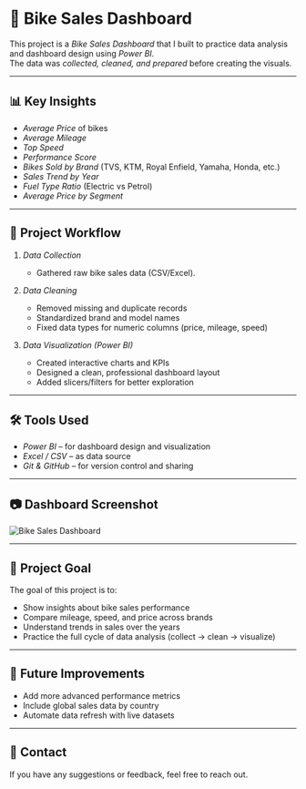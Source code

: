 # 🚴 Bike Sales Dashboard

This project is a *Bike Sales Dashboard* that I built to practice data analysis and dashboard design using *Power BI*.  
The data was *collected, cleaned, and prepared* before creating the visuals.

---

## 📊 Key Insights
- *Average Price* of bikes  
- *Average Mileage*  
- *Top Speed*  
- *Performance Score*  
- *Bikes Sold by Brand* (TVS, KTM, Royal Enfield, Yamaha, Honda, etc.)  
- *Sales Trend by Year*  
- *Fuel Type Ratio* (Electric vs Petrol)  
- *Average Price by Segment*  

---

## 📂 Project Workflow
1. *Data Collection*  
   - Gathered raw bike sales data (CSV/Excel).  

2. *Data Cleaning*  
   - Removed missing and duplicate records  
   - Standardized brand and model names  
   - Fixed data types for numeric columns (price, mileage, speed)  

3. *Data Visualization (Power BI)*  
   - Created interactive charts and KPIs  
   - Designed a clean, professional dashboard layout  
   - Added slicers/filters for better exploration  

---

## 🛠 Tools Used
- *Power BI* – for dashboard design and visualization  
- *Excel / CSV* – as data source  
- *Git & GitHub* – for version control and sharing  

---

## 📷 Dashboard Screenshot
![Bike Sales Dashboard](Bike_Dashboard_Screenshot.png)

---

## 🎯 Project Goal
The goal of this project is to:
- Show insights about bike sales performance  
- Compare mileage, speed, and price across brands  
- Understand trends in sales over the years  
- Practice the full cycle of data analysis (collect → clean → visualize)  

---

## 📌 Future Improvements
- Add more advanced performance metrics  
- Include global sales data by country  
- Automate data refresh with live datasets  

---

## 📧 Contact
If you have any suggestions or feedback, feel free to reach out.
